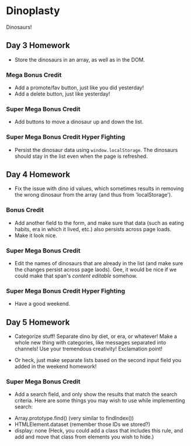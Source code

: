 # Dinoplasty

Dinosaurs!

## Day 3 Homework

* Store the dinosaurs in an array, as well as in the DOM.

### Mega Bonus Credit

* Add a promote/fav button, just like you did yesterday!
* Add a delete button, just like yesterday!

### Super Mega Bonus Credit

* Add buttons to move a dinosaur up and down the list.

### Super Mega Bonus Credit Hyper Fighting

* Persist the dinosaur data using `window.localStorage`. The dinosaurs should stay in the list even when the page is refreshed.

## Day 4 Homework

* Fix the issue with dino id values, which sometimes results in removing the wrong dinosaur from the array (and thus from 'localStorage').

### Bonus Credit 

* Add another field to the form, and make sure that data (such as eating habits, era in which it lived, etc.) also persists across page loads.
* Make it look nice.

### Super Mega Bonus Credit

* Edit the names of dinosaurs that are already in the list (and make sure the changes persist across page laods). Gee, it would be nice if we could make that span's _content editable_ somehow.

### Super Mega Bonus Credit Hyper Fighting

* Have a good weekend.

## Day 5 Homework

* Categorize stuff! Separate dino by diet, or era, or whatever! Make a whole new thing with categories, like messages separated into channels! Use your tremendous creativity! Exclamation point!

* Or heck, just make separate lists based on the second input field you added in the weekend homework!

### Super Mega Bonus Credit

* Add a search field, and only show the results that match the search criteria. Here are some things you may wish to use while implementing search:

- Array.prototype.find() (very similar to findIndex())
- HTMLElement.dataset (remember those IDs we stored?)
- display: none (Heck, you could add a class that includes this rule, and add and move that class from elements you wish to hide.)